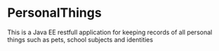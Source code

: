 # PersonalThings
This is a Java EE restfull application for keeping records of all personal things such as pets, school subjects and identities

